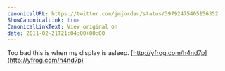 ```yaml
---
canonicalURL: https://twitter.com/jmjordan/status/39792475405156352
ShowCanonicalLink: true
CanonicalLinkText: View original on
date: 2011-02-21T21:04:00+00:00
---
```

Too bad this is when my display is asleep.  [http://yfrog.com/h4nd7p](http://yfrog.com/h4nd7p)